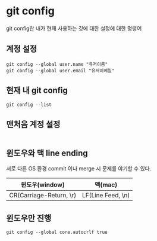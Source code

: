 # git config
git config란 내가 현재 사용하는 깃에 대한 설정에 대한 명령어

## 계정 설정

```
git config --global user.name "유저이름"
git config --global user.email "유저이메일"
```

## 현재 내 git config 

```
git config --list
```

## 맨처음 계정 설정

```

```

## 윈도우와 맥 line ending
서로 다른 OS 환경 commit 이나 merge 시 문제를 야기할 수 있다.

윈도우(window) | 맥(mac)
---|---
CR(Carriage-Return, \r) |  LF(Line Feed, \n)

## 윈도우만 진행

```
git config --global core.autocrlf true
```